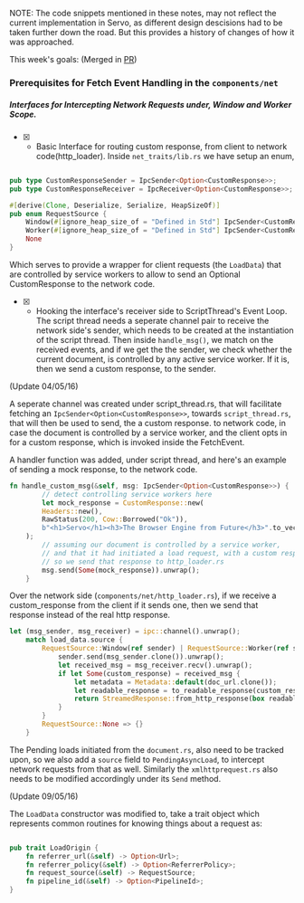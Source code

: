 
NOTE: The code snippets mentioned in these notes, may not reflect the current implementation in Servo, as different design descisions
had to be taken further down the road. But this provides a history of changes of how it was approached.

This week's goals: (Merged in [PR](https://github.com/servo/servo/pull/10961))

### Prerequisites for Fetch Event Handling in the `components/net`

##### Interfaces for Intercepting Network Requests under, Window and Worker Scope.

- [X] - Basic Interface for routing custom response, from client to network code(http_loader). Inside `net_traits/lib.rs` we have setup an enum,

```rust

pub type CustomResponseSender = IpcSender<Option<CustomResponse>>;
pub type CustomResponseReceiver = IpcReceiver<Option<CustomResponse>>;

#[derive(Clone, Deserialize, Serialize, HeapSizeOf)]
pub enum RequestSource {
    Window(#[ignore_heap_size_of = "Defined in Std"] IpcSender<CustomResponseSender>),
    Worker(#[ignore_heap_size_of = "Defined in Std"] IpcSender<CustomResponseSender>),
    None
}

```

Which serves to provide a wrapper for client requests (the `LoadData`) that are controlled by service workers to allow to send an Optional CustomResponse to the network code.


- [X] - Hooking the interface's receiver side to ScriptThread's Event Loop. The script thread needs a seperate channel pair to receive the network side's sender, which needs to be created at the instantiation of the script thread. Then inside `handle_msg()`, we match on the received events, and if we get the the sender, we check whether the current document, is controlled by any active service worker. If it is, then we send a custom response, to the sender.

(Update 04/05/16)

A seperate channel was created under script_thread.rs, that will facilitate fetching an `IpcSender<Option<CustomResponse>>`, towards `script_thread.rs`, that will then be used to send, the a custom response. to network code, in case the document is controlled by a service worker, and the client opts in for a custom response, which is invoked inside the FetchEvent.

A handler function was added, under script thread, and here's an example of sending a mock response, to the network code.

```rust
fn handle_custom_msg(&self, msg: IpcSender<Option<CustomResponse>>) {
        // detect controlling service workers here
        let mock_response = CustomResponse::new(
        Headers::new(),
        RawStatus(200, Cow::Borrowed("Ok")),
        b"<h1>Servo</h1><h3>The Browser Engine from Future</h3>".to_vec()
    );  
    	// assuming our document is controlled by a service worker,
    	// and that it had initiated a load request, with a custom response
    	// so we send that response to http_loader.rs
        msg.send(Some(mock_response)).unwrap();
    }
```

Over the network side (`components/net/http_loader.rs`), if we receive a custom_response from the client if it sends one, then we send that response instead of the real http response.

```rust
let (msg_sender, msg_receiver) = ipc::channel().unwrap();
    match load_data.source {
        RequestSource::Window(ref sender) | RequestSource::Worker(ref sender) => {
            sender.send(msg_sender.clone()).unwrap();
            let received_msg = msg_receiver.recv().unwrap();
            if let Some(custom_response) = received_msg {
                let metadata = Metadata::default(doc_url.clone());
                let readable_response = to_readable_response(custom_response);
                return StreamedResponse::from_http_response(box readable_response, metadata);
            }
        }
        RequestSource::None => {}
    }
```

The Pending loads initiated from the `document.rs`, also need to be tracked upon, so we also add a `source` field to `PendingAsyncLoad`, to intercept network requests from that as well. Similarly the `xmlhttprequest.rs` also needs to be modified accordingly under its `Send` method.

(Update 09/05/16)

The `LoadData` constructor was modified to, take a trait object which represents common routines for knowing things about a request as:

```rust

pub trait LoadOrigin {
    fn referrer_url(&self) -> Option<Url>;
    fn referrer_policy(&self) -> Option<ReferrerPolicy>;
    fn request_source(&self) -> RequestSource;
    fn pipeline_id(&self) -> Option<PipelineId>;
}

```
